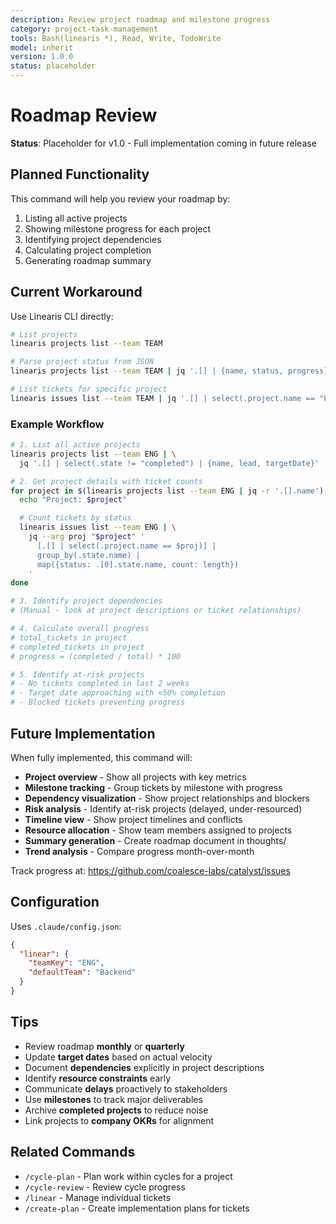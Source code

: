 ```yaml
---
description: Review project roadmap and milestone progress
category: project-task-management
tools: Bash(linearis *), Read, Write, TodoWrite
model: inherit
version: 1.0.0
status: placeholder
---
```


# Roadmap Review

**Status**: Placeholder for v1.0 - Full implementation coming in future release

## Planned Functionality

This command will help you review your roadmap by:

1. Listing all active projects
2. Showing milestone progress for each project
3. Identifying project dependencies
4. Calculating project completion
5. Generating roadmap summary

## Current Workaround

Use Linearis CLI directly:

```bash
# List projects
linearis projects list --team TEAM

# Parse project status from JSON
linearis projects list --team TEAM | jq '.[] | {name, status, progress}'

# List tickets for specific project
linearis issues list --team TEAM | jq '.[] | select(.project.name == "Project Name")'
```

### Example Workflow

```bash
# 1. List all active projects
linearis projects list --team ENG | \
  jq '.[] | select(.state != "completed") | {name, lead, targetDate}'

# 2. Get project details with ticket counts
for project in $(linearis projects list --team ENG | jq -r '.[].name'); do
  echo "Project: $project"

  # Count tickets by status
  linearis issues list --team ENG | \
    jq --arg proj "$project" '
      [.[] | select(.project.name == $proj)] |
      group_by(.state.name) |
      map({status: .[0].state.name, count: length})
    '
done

# 3. Identify project dependencies
# (Manual - look at project descriptions or ticket relationships)

# 4. Calculate overall progress
# total_tickets in project
# completed_tickets in project
# progress = (completed / total) * 100

# 5. Identify at-risk projects
# - No tickets completed in last 2 weeks
# - Target date approaching with <50% completion
# - Blocked tickets preventing progress
```

## Future Implementation

When fully implemented, this command will:

- **Project overview** - Show all projects with key metrics
- **Milestone tracking** - Group tickets by milestone with progress
- **Dependency visualization** - Show project relationships and blockers
- **Risk analysis** - Identify at-risk projects (delayed, under-resourced)
- **Timeline view** - Show project timelines and conflicts
- **Resource allocation** - Show team members assigned to projects
- **Summary generation** - Create roadmap document in thoughts/
- **Trend analysis** - Compare progress month-over-month

Track progress at: https://github.com/coalesce-labs/catalyst/issues

## Configuration

Uses `.claude/config.json`:

```json
{
  "linear": {
    "teamKey": "ENG",
    "defaultTeam": "Backend"
  }
}
```

## Tips

- Review roadmap **monthly** or **quarterly**
- Update **target dates** based on actual velocity
- Document **dependencies** explicitly in project descriptions
- Identify **resource constraints** early
- Communicate **delays** proactively to stakeholders
- Use **milestones** to track major deliverables
- Archive **completed projects** to reduce noise
- Link projects to **company OKRs** for alignment

## Related Commands

- `/cycle-plan` - Plan work within cycles for a project
- `/cycle-review` - Review cycle progress
- `/linear` - Manage individual tickets
- `/create-plan` - Create implementation plans for tickets
